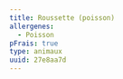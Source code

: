 ```yaml
---
title: Roussette (poisson)
allergenes:
  - Poisson
pFrais: true
type: animaux
uuid: 27e8aa7d
---
```


